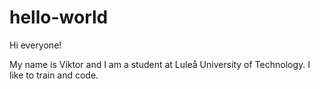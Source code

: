# hello-world

Hi everyone!

My name is Viktor and I am a student at Luleå University of Technology. I like to train and code.
